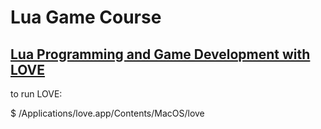 # Lua Game Course
## [Lua Programming and Game Development with LOVE](https://www.udemy.com/course/lua-love)


to run LOVE:

$ /Applications/love.app/Contents/MacOS/love <project folder name>
